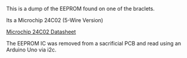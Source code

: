This is a dump of the EEPROM found on one of the braclets.

Its a Microchip 24C02 (5-Wire Version)

[Microchip 24C02 Datasheet](http://doc.chipfind.ru/microchip/24c02.htm)

The EEPROM IC was removed from a sacrificial PCB and read using an Arduino Uno via i2c.
